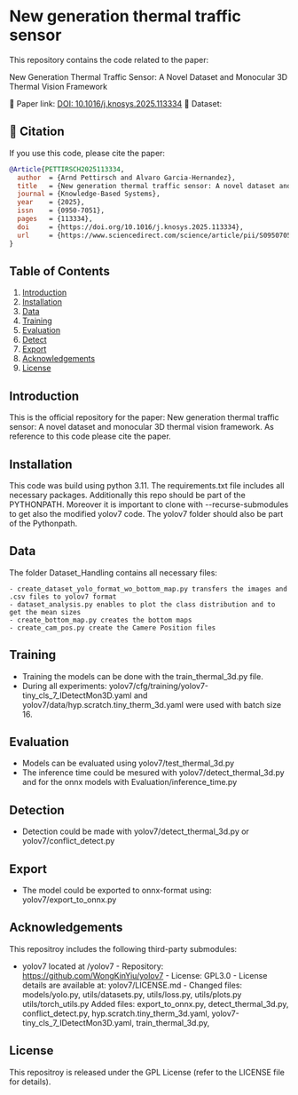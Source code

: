 # New generation thermal traffic sensor

This repository contains the code related to the paper:

New Generation Thermal Traffic Sensor: A Novel Dataset and Monocular 3D Thermal Vision Framework

📄 Paper link: [DOI: 10.1016/j.knosys.2025.113334](https://doi.org/10.1016/j.knosys.2025.113334) 
📂 Dataset: 

## 📌 Citation
If you use this code, please cite the paper:

```bibtex
@Article{PETTIRSCH2025113334,
  author  = {Arnd Pettirsch and Alvaro Garcia-Hernandez},
  title   = {New generation thermal traffic sensor: A novel dataset and monocular 3D thermal vision framework},
  journal = {Knowledge-Based Systems},
  year    = {2025},
  issn    = {0950-7051},
  pages   = {113334},
  doi     = {https://doi.org/10.1016/j.knosys.2025.113334},
  url     = {https://www.sciencedirect.com/science/article/pii/S0950705125003818}
}
```

## Table of Contents
1. [Introduction](#introduction)
2. [Installation](#installation)
3. [Data](#data)
4. [Training](#training)
5. [Evaluation](#evaluation)
6. [Detect](#detection)
7. [Export](#export)
8. [Acknowledgements](#acknowledgements)
9. [License](#license)

## Introduction 
This is the official repository for the paper: New generation thermal traffic sensor: A novel dataset and monocular 3D thermal vision framework. As reference to this code please cite the paper.

## Installation
This code was build using python 3.11. The requirements.txt file includes all necessary packages. Additionally this repo should be part of the PYTHONPATH. Moreover it is important to clone with --recurse-submodules to get also the modified yolov7 code. The yolov7 folder should also be part of the Pythonpath.


## Data
The folder Dataset_Handling contains all necessary files: <br>

	- create_dataset_yolo_format_wo_bottom_map.py transfers the images and .csv files to yolov7 format 
	- dataset_analysis.py enables to plot the class distribution and to get the mean sizes
	- create_bottom_map.py creates the bottom maps
	- create_cam_pos.py create the Camere Position files
        
## Training
- Training the models can be done with the train_thermal_3d.py file.  
- During all experiments: yolov7/cfg/training/yolov7-tiny_cls_7_IDetectMon3D.yaml  and yolov7/data/hyp.scratch.tiny_therm_3d.yaml were used with batch size 16.


## Evaluation
- Models can be evaluated using yolov7/test_thermal_3d.py
- The inference time could be mesured with yolov7/detect_thermal_3d.py and for the onnx models with Evaluation/inference_time.py

## Detection
- Detection could be made with yolov7/detect_thermal_3d.py or yolov7/conflict_detect.py

## Export
- The model could be exported to onnx-format using: yolov7/export_to_onnx.py

## Acknowledgements
This repositroy includes the following third-party submodules: <br>

- yolov7 located at /yolov7 -
  Repository: https://github.com/WongKinYiu/yolov7 -
  License: GPL3.0 -
  License details are available at: yolov7/LICENSE.md -
  Changed files: models/yolo.py, utils/datasets.py, utils/loss.py, utils/plots.py utils/torch_utils.py
  Added files: export_to_onnx.py, detect_thermal_3d.py, conflict_detect.py, hyp.scratch.tiny_therm_3d.yaml, yolov7-tiny_cls_7_IDetectMon3D.yaml, train_thermal_3d.py, 

## License
This repositroy is released under the GPL License (refer to the LICENSE file for details).

